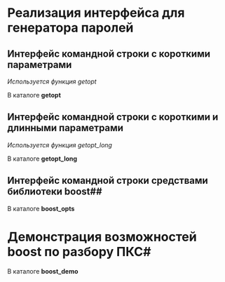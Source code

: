 # Реализация интерфейса для генератора паролей #
## Интерфейс командной строки с короткими параметрами ##
*Используется функция getopt* 

В каталоге **getopt**

## Интерфейс командной строки с короткими и длинными параметрами ##
*Используется функция getopt_long* 

В каталоге **getopt_long**

## Интерфейс командной строки средствами библиотеки boost##

В каталоге **boost_opts**

# Демонстрация возможностей boost по разбору ПКС#

В каталоге **boost_demo**